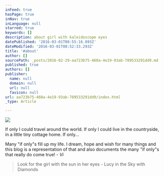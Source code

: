 ```yaml
---
inFeed: true
hasPage: true
inNav: true
inLanguage: null
starred: true
keywords: []
description: about girl with kaleidoscope eyes
datePublished: '2016-03-01T08:55:16.893Z'
dateModified: '2016-03-01T08:52:33.293Z'
title: '#about'
author: []
sourcePath: _posts/2016-02-29-aa723b75-460a-4e19-93ab-789533291dd9.md
published: true
authors: []
publisher:
  name: null
  domain: null
  url: null
  favicon: null
url: aa723b75-460a-4e19-93ab-789533291dd9/index.html
_type: Article

---
```

![](https://s3-us-west-2.amazonaws.com/the-grid-img/p/63f5a9ba0aa980e6357936686aa8b1f44c37417a.png)

If only I could travel around the world. If only I could live in the countryside, in a little tiny cottage home. If only...

Many "if only"s fill up my life. I dream, hope and wish for many things and this blog is a representation of that and also documents the many "if only"s that really do come true! _- Vi_

> Look for the girl with the sun in her eyes - Lucy in the Sky with Diamonds